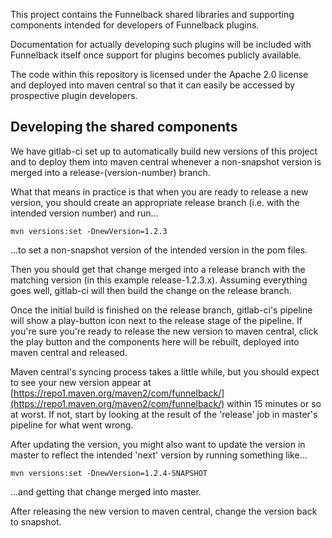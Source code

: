 This project contains the Funnelback shared libraries and supporting components intended for developers of Funnelback plugins.

Documentation for actually developing such plugins will be included with Funnelback itself once support for plugins becomes
publicly available.

The code within this repository is licensed under the Apache 2.0 license and deployed into maven central so that it
can easily be accessed by prospective plugin developers.

## Developing the shared components

We have gitlab-ci set up to automatically build new versions of this project and to deploy them into maven central
whenever a non-snapshot version is merged into a release-(version-number) branch.

What that means in practice is that when you are ready to release a new version, you should create
an appropriate release branch (i.e. with the intended version number) and run...

    mvn versions:set -DnewVersion=1.2.3

...to set a non-snapshot version of the intended version in the pom files.

Then you should get that change merged into a release branch with the matching version
(in this example release-1.2.3.x). Assuming everything goes well, gitlab-ci will then
build the change on the release branch.

Once the initial build is finished on the release branch, gitlab-ci's pipeline will show
a play-button icon next to the release stage of the pipeline. If you're sure you're ready
to release the new version to maven central, click the play button and the components here
will be rebuilt, deployed into maven central and released.

Maven central's syncing process takes a little while, but you should expect to see your new
version appear at [https://repo1.maven.org/maven2/com/funnelback/](https://repo1.maven.org/maven2/com/funnelback/)
within 15 minutes or so at worst. If not, start by looking at the result of the 'release' job
in master's pipeline for what went wrong.

After updating the version, you might also want to update the version in master
to reflect the intended 'next' version by running something like...

    mvn versions:set -DnewVersion=1.2.4-SNAPSHOT

...and getting that change merged into master.

After releasing the new version to maven central, change the version back to snapshot.